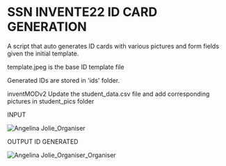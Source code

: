 # SSN INVENTE22 ID CARD GENERATION
A script that auto generates ID cards with various pictures and form fields given the initial template.


 
template.jpeg is the base ID template file
 

Generated IDs are stored in 'ids' folder.

inventMODv2
Update the student_data.csv file and add corresponding pictures in student_pics folder


INPUT                                                    

![Angelina Jolie_Organiser](https://user-images.githubusercontent.com/78066049/200387879-89b99f72-c73f-4a1e-9e89-7db119d242bf.jpg)




OUTPUT ID GENERATED


![Angelina Jolie_Organiser_Organiser](https://user-images.githubusercontent.com/78066049/200388006-bf9b8437-9a30-408a-8405-4f46ed7d2966.png)
